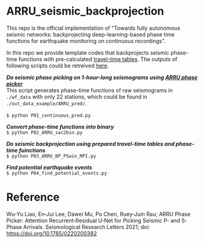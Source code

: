 # ARRU_seismic_backprojection

This repo is the official implementation of "Towards fully autonomous seismic networks: backprojecting deep-learning-based phase time functions for earthquake monitoring on continuous recordings".<br/>

In this repo we provide template codes that backprojects seismic phase-time functions with pre-calculated [travel-time tables](https://drive.google.com/file/d/1OADPD0nwAeX5W843Wt9E6I5K8MiYS7nM/view?usp=sharing). The outputs of following scripts could be retreived [here](https://drive.google.com/file/d/101h8nZopPDV86DnYMxZEwJ7nj293Q1Z-/view?usp=sharing). <br/>

***Do seismic phase picking on 1-hour-long seismograms using [ARRU phase picker](https://github.com/tso1257771/Attention-Recurrent-Residual-U-Net-for-earthquake-detection)***<br/>
This script generates phase-time functions of raw seismograms in ```./wf_data``` with only 22 stations, which could be found in ```./out_data_example/ARRU_pred/```.<br/><br/>
```$ python P01_continuous_pred.py```<br/>


***Convert phase-time functions into binary***<br/>
```$ python P02_ARRU_sac2bin.py```<br/>

***Do seismic backprojection using prepared travel-time tables and phase-time fuinctions***<br/>
```$ python P03_ARRU_BP_PSwin_MPI.py```<br/>

***Find potential earthquake events***<br/>
```$ python P04_find_potential_events.py```

# Reference
Wu‐Yu Liao, En‐Jui Lee, Dawei Mu, Po Chen, Ruey‐Juin Rau; ARRU Phase Picker: Attention Recurrent‐Residual U‐Net for Picking Seismic P‐ and S‐Phase Arrivals. Seismological Research Letters 2021; doi: https://doi.org/10.1785/0220200382
